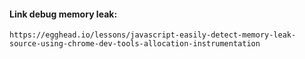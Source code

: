 #### Link debug memory leak:

```link
https://egghead.io/lessons/javascript-easily-detect-memory-leak-source-using-chrome-dev-tools-allocation-instrumentation
```
